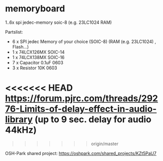 # memoryboard

1..6x spi jedec-memory soic-8 (e.g. 23LC1024 RAM)

Partslist:

- 6 x SPI jedec Memory of your choice (SOIC-8) (RAM (e.g. 23LC1024) , Flash...)
- 1 x 74LCX126MX SOIC-14
- 1 x 74LCX138MX SOIC-16
- 7 x Capacitor 0.1uF 0603
- 3 x Resistor 10K 0603


<<<<<<< HEAD
https://forum.pjrc.com/threads/29276-Limits-of-delay-effect-in-audio-library
(up to 9 sec. delay for audio 44kHz)
=======


>>>>>>> origin/master


OSH-Park shared project:
https://oshpark.com/shared_projects/KZt5PaU7
[](https://github.com/FrankBoesing/memoryboard/blob/master/memoryboard1.jpg)
[](https://github.com/FrankBoesing/memoryboard/blob/master/memoryboard2.jpg)
[](https://github.com/FrankBoesing/memoryboard/blob/master/memoryboard3.jpg)
[](https://github.com/FrankBoesing/memoryboard/blob/master/memoryboard4.jpg)
